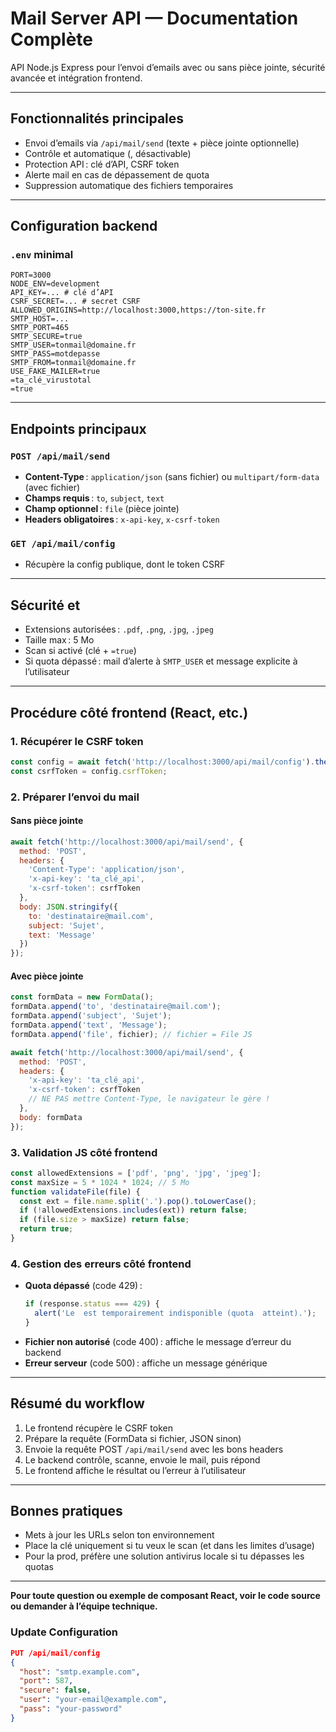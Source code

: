 # Mail Server API — Documentation Complète

API Node.js Express pour l’envoi d’emails avec ou sans pièce jointe, sécurité avancée et intégration frontend.

---

## Fonctionnalités principales
- Envoi d’emails via `/api/mail/send` (texte + pièce jointe optionnelle)
- Contrôle et  automatique (, désactivable)
- Protection API : clé d’API, CSRF token
- Alerte mail en cas de dépassement de quota 
- Suppression automatique des fichiers temporaires

---

## Configuration backend

### `.env` minimal
```env
PORT=3000
NODE_ENV=development
API_KEY=... # clé d’API
CSRF_SECRET=... # secret CSRF
ALLOWED_ORIGINS=http://localhost:3000,https://ton-site.fr
SMTP_HOST=...
SMTP_PORT=465
SMTP_SECURE=true
SMTP_USER=tonmail@domaine.fr
SMTP_PASS=motdepasse
SMTP_FROM=tonmail@domaine.fr
USE_FAKE_MAILER=true
=ta_clé_virustotal
=true
```

---

## Endpoints principaux

### `POST /api/mail/send`
- **Content-Type** : `application/json` (sans fichier) ou `multipart/form-data` (avec fichier)
- **Champs requis** : `to`, `subject`, `text`
- **Champ optionnel** : `file` (pièce jointe)
- **Headers obligatoires** : `x-api-key`, `x-csrf-token`

### `GET /api/mail/config`
- Récupère la config publique, dont le token CSRF

---

## Sécurité et 
- Extensions autorisées : `.pdf`, `.png`, `.jpg`, `.jpeg`
- Taille max : 5 Mo
- Scan  si activé (clé + `=true`)
- Si quota  dépassé : mail d’alerte à `SMTP_USER` et message explicite à l’utilisateur

---

## Procédure côté frontend (React, etc.)

### 1. Récupérer le CSRF token
```js
const config = await fetch('http://localhost:3000/api/mail/config').then(r => r.json());
const csrfToken = config.csrfToken;
```

### 2. Préparer l’envoi du mail

#### Sans pièce jointe
```js
await fetch('http://localhost:3000/api/mail/send', {
  method: 'POST',
  headers: {
    'Content-Type': 'application/json',
    'x-api-key': 'ta_clé_api',
    'x-csrf-token': csrfToken
  },
  body: JSON.stringify({
    to: 'destinataire@mail.com',
    subject: 'Sujet',
    text: 'Message'
  })
});
```

#### Avec pièce jointe
```js
const formData = new FormData();
formData.append('to', 'destinataire@mail.com');
formData.append('subject', 'Sujet');
formData.append('text', 'Message');
formData.append('file', fichier); // fichier = File JS

await fetch('http://localhost:3000/api/mail/send', {
  method: 'POST',
  headers: {
    'x-api-key': 'ta_clé_api',
    'x-csrf-token': csrfToken
    // NE PAS mettre Content-Type, le navigateur le gère !
  },
  body: formData
});
```

### 3. Validation JS côté frontend
```js
const allowedExtensions = ['pdf', 'png', 'jpg', 'jpeg'];
const maxSize = 5 * 1024 * 1024; // 5 Mo
function validateFile(file) {
  const ext = file.name.split('.').pop().toLowerCase();
  if (!allowedExtensions.includes(ext)) return false;
  if (file.size > maxSize) return false;
  return true;
}
```

### 4. Gestion des erreurs côté frontend
- **Quota  dépassé** (code 429) :
  ```js
  if (response.status === 429) {
    alert('Le  est temporairement indisponible (quota  atteint).');
  }
  ```
- **Fichier non autorisé** (code 400) : affiche le message d’erreur du backend
- **Erreur serveur** (code 500) : affiche un message générique

---

## Résumé du workflow
1. Le frontend récupère le CSRF token
2. Prépare la requête (FormData si fichier, JSON sinon)
3. Envoie la requête POST `/api/mail/send` avec les bons headers
4. Le backend contrôle, scanne, envoie le mail, puis répond
5. Le frontend affiche le résultat ou l’erreur à l’utilisateur

---

## Bonnes pratiques
- Mets à jour les URLs selon ton environnement
- Place la clé  uniquement si tu veux le scan (et dans les limites d’usage)
- Pour la prod, préfère une solution antivirus locale si tu dépasses les quotas 

---

**Pour toute question ou exemple de composant React, voir le code source ou demander à l’équipe technique.**

### Update Configuration
```json
PUT /api/mail/config
{
  "host": "smtp.example.com",
  "port": 587,
  "secure": false,
  "user": "your-email@example.com",
  "pass": "your-password"
}
```
